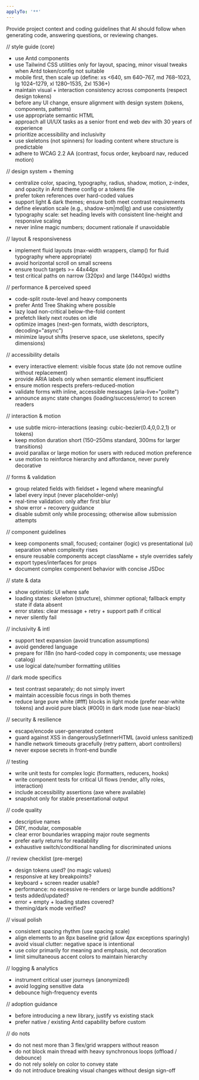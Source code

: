 ```yaml
---
applyTo: '**'
---
```

Provide project context and coding guidelines that AI should follow when generating code, answering questions, or reviewing changes.

// style guide (core)
- use Antd components
- use Tailwind CSS utilities only for layout, spacing, minor visual tweaks when Antd token/config not suitable
- mobile first, then scale up (define: xs <640, sm 640–767, md 768–1023, lg 1024–1279, xl 1280–1535, 2xl 1536+)
- maintain visual + interaction consistency across components (respect design tokens)
- before any UI change, ensure alignment with design system (tokens, components, patterns)
- use appropriate semantic HTML
- approach all UI/UX tasks as a senior front end web dev with 30 years of experience
- prioritize accessibility and inclusivity
- use skeletons (not spinners) for loading content where structure is predictable
- adhere to WCAG 2.2 AA (contrast, focus order, keyboard nav, reduced motion)

// design system + theming
- centralize color, spacing, typography, radius, shadow, motion, z-index, and opacity in Antd theme config or a tokens file
- prefer token references over hard-coded values
- support light & dark themes; ensure both meet contrast requirements
- define elevation scale (e.g., shadow-sm|md|lg) and use consistently
- typography scale: set heading levels with consistent line-height and responsive scaling
- never inline magic numbers; document rationale if unavoidable

// layout & responsiveness
- implement fluid layouts (max-width wrappers, clamp() for fluid typography where appropriate)
- avoid horizontal scroll on small screens
- ensure touch targets >= 44x44px
- test critical paths on narrow (320px) and large (1440px) widths

// performance & perceived speed
- code-split route-level and heavy components
- prefer Antd Tree Shaking where possible
- lazy load non-critical below-the-fold content
- prefetch likely next routes on idle
- optimize images (next-gen formats, width descriptors, decoding="async")
- minimize layout shifts (reserve space, use skeletons, specify dimensions)

// accessibility details
- every interactive element: visible focus state (do not remove outline without replacement)
- provide ARIA labels only when semantic element insufficient
- ensure motion respects prefers-reduced-motion
- validate forms with inline, accessible messages (aria-live="polite")
- announce async state changes (loading/success/error) to screen readers

// interaction & motion
- use subtle micro-interactions (easing: cubic-bezier(0.4,0,0.2,1) or tokens)
- keep motion duration short (150–250ms standard, 300ms for larger transitions)
- avoid parallax or large motion for users with reduced motion preference
- use motion to reinforce hierarchy and affordance, never purely decorative

// forms & validation
- group related fields with fieldset + legend where meaningful
- label every input (never placeholder-only)
- real-time validation: only after first blur
- show error + recovery guidance
- disable submit only while processing; otherwise allow submission attempts

// component guidelines
- keep components small, focused; container (logic) vs presentational (ui) separation when complexity rises
- ensure reusable components accept className + style overrides safely
- export types/interfaces for props
- document complex component behavior with concise JSDoc

// state & data
- show optimistic UI where safe
- loading states: skeleton (structure), shimmer optional; fallback empty state if data absent
- error states: clear message + retry + support path if critical
- never silently fail

// inclusivity & intl
- support text expansion (avoid truncation assumptions)
- avoid gendered language
- prepare for i18n (no hard-coded copy in components; use message catalog)
- use logical date/number formatting utilities

// dark mode specifics
- test contrast separately; do not simply invert
- maintain accessible focus rings in both themes
- reduce large pure white (#fff) blocks in light mode (prefer near-white tokens) and avoid pure black (#000) in dark mode (use near-black)


// security & resilience
- escape/encode user-generated content
- guard against XSS in dangerouslySetInnerHTML (avoid unless sanitized)
- handle network timeouts gracefully (retry pattern, abort controllers)
- never expose secrets in front-end bundle

// testing
- write unit tests for complex logic (formatters, reducers, hooks)
- write component tests for critical UI flows (render, a11y roles, interaction)
- include accessibility assertions (axe where available)
- snapshot only for stable presentational output

// code quality
- descriptive names
- DRY, modular, composable
- clear error boundaries wrapping major route segments
- prefer early returns for readability
- exhaustive switch/conditional handling for discriminated unions

// review checklist (pre-merge)
- design tokens used? (no magic values)
- responsive at key breakpoints?
- keyboard + screen reader usable?
- performance: no excessive re-renders or large bundle additions?
- tests added/updated?
- error + empty + loading states covered?
- theming/dark mode verified?

// visual polish
- consistent spacing rhythm (use spacing scale)
- align elements to an 8px baseline grid (allow 4px exceptions sparingly)
- avoid visual clutter: negative space is intentional
- use color primarily for meaning and emphasis, not decoration
- limit simultaneous accent colors to maintain hierarchy

// logging & analytics
- instrument critical user journeys (anonymized)
- avoid logging sensitive data
- debounce high-frequency events

// adoption guidance
- before introducing a new library, justify vs existing stack
- prefer native / existing Antd capability before custom

// do nots
- do not nest more than 3 flex/grid wrappers without reason
- do not block main thread with heavy synchronous loops (offload / debounce)
- do not rely solely on color to convey state
- do not introduce breaking visual changes without design sign-off

